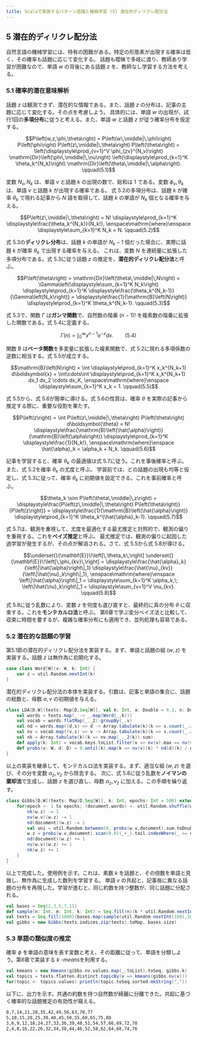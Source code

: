 ```yaml
---
title: Scalaで実装するパターン認識と機械学習 (5) 潜在的ディリクレ配分法
---
```

## 5 潜在的ディリクレ配分法

自然言語の機械学習には、特有の困難がある。特定の形態素が出現する確率は低く、その確率も話題に応じて変化する。
話題も曖昧で多岐に渡り、教師あり学習が困難なので、単語 $w$ の背後にある話題 $z$ を、教師なし学習する方法を考える。

### 5.1 確率的潜在意味解析

話題 $z$ は観測できず、潜在的な情報である。また、話題 $z$ の分布は、記事の主題に応じて変化する。その点を考慮しよう。
具体的には、単語 $w$ の出現が、試行1回の**多項分布**に従うと考える。また、単語 $w$ と話題 $z$ が従う確率分布を仮定する。

$$P\left(w,z,\phi,\theta\right) =
P\left(w\,\middle|\,\phi\right) P\left(\phi\right) P\left(z\,\middle|\,\theta\right) P\left(\theta\right) =
\left(\displaystyle\prod_{v=1}^V \phi_{zv}^{N_v}\right) \mathrm{Dir}\left(\phi\,\middle|\,\nu\right) \left(\displaystyle\prod_{k=1}^K \theta_k^{N_k}\right) \mathrm{Dir}\left(\theta\,\middle|\,\alpha\right). \qquad(5.1)$$

変数 $N_v,N_k$ は、単語 $v$ と話題 $k$ の出現の数で、総和は $1$ である。変数 $\phi_v,\theta_k$ は、単語 $v$ と話題 $k$ が出現する確率である。
式 5.2の多項分布は、話題 $k$ が確率 $\theta_k$ で現れる記事から $N$ 語を取得して、話題 $k$ の単語が $N_k$ 個となる確率を与える。

$$P\left(z\,\middle|\,\theta\right) =
N! \displaystyle\prod_{k=1}^K \displaystyle\frac{\theta_k^{N_k}}{N_k!},
\enspace\mathrm{where}\enspace
\displaystyle\sum_{k=1}^K N_k = N. \qquad(5.2)$$

式 5.3の**ディリクレ分布**は、話題 $k$ の単語が $N_k-1$ 個だった場合に、実際に話題 $k$ が確率 $\theta_k$ で出現する確率を与える。
これは、変数 $N$ を連続量に拡張した多項分布である。式 5.3に従う話題 $z$ の推定を、**潜在的ディリクレ配分法**と呼ぶ。

$$P\left(\theta\right) =
\mathrm{Dir}\left(\theta\,\middle|\,N\right) =
\Gamma\left(\displaystyle\sum_{k=1}^K N_k\right) \displaystyle\prod_{k=1}^K \displaystyle\frac{\theta_k^{N_k-1}}{\Gamma\left(N_k\right)} =
\displaystyle\frac{1}{\mathrm{B}\left(N\right)} \displaystyle\prod_{k=1}^K \theta_k^{N_k-1}. \qquad(5.3)$$

式 5.3で、関数 $\Gamma$ は**ガンマ関数**で、自然数の階乗 $(n-1)!$ を複素数の階乗に拡張した関数である。式 5.4に定義する。

$$\Gamma\left(n\right) = \int_0^{\infty} x^{n-1} e^{-x} dx. \qquad(5.4)$$

関数 $\mathrm{B}$ は**ベータ関数**を多変量に拡張した複素関数で、式 5.2に現れる多項係数の逆数に相当する。式 5.5が成立する。

$$\mathrm{B}\left(N\right) =
\int \displaystyle\prod_{k=1}^K x_k^{N_k+1} d\boldsymbol{x} =
\int\cdots\int \displaystyle\prod_{k=1}^K x_k^{N_k+1} dx_1 dx_2 \cdots dx_K,
\enspace\mathrm{where}\enspace
\displaystyle\sum_{k=1}^K x_k = 1. \qquad(5.5)$$

式 5.5から、式 5.6が簡単に導ける。式 5.6の性質は、確率 $\theta$ を実際の記事から推定する際に、重要な役割を果たす。

$$P\left(z\right) =
\int P\left(z\,\middle|\,\theta\right) P\left(\theta\right) d\boldsymbol{\theta} =
N! \displaystyle\frac{\mathrm{B}\left(\hat{\alpha}\right)}{\mathrm{B}\left(\alpha\right)} \displaystyle\prod_{k=1}^K \displaystyle\frac{1}{N_k!},
\enspace\mathrm{where}\enspace
\hat{\alpha}_k = \alpha_k + N_k. \qquad(5.6)$$

記事を学習すると、確率 $\theta_k$ の最適値は式 5.7に従う。これを事後確率と呼ぶ。また、式 5.2を確率 $\theta_k$ の尤度と呼ぶ。
学習前では、どの話題の出現も均等と仮定し、式 5.3に従って、確率 $\theta_k$ に初期値を設定できる。これを事前確率と呼ぶ。

$$\theta_k \sim
P\left(\theta\,\middle|\,z\right) =
\displaystyle\frac{P\left(z\,\middle|\,\theta\right) P\left(\theta\right)}{P\left(z\right)} =
\displaystyle\frac{1}{\mathrm{B}\left(\hat{\alpha}\right)} \displaystyle\prod_{k=1}^K \theta_k^{\hat{\alpha}_k-1}. \qquad(5.7)$$

式 5.7は、観測を重視して、尤度を最適化する最尤推定と対照的で、観測の偏りを重視する。これを**ベイズ推定**と呼ぶ。
最尤推定では、観測の偏りに起因した過学習が発生するが、その点が解消される。さて、式 5.5から式 5.8が導ける。

$$\underset{}{\mathbf{E}}\!\left[\,\theta_k\,\right] \underset{}{\mathbf{E}}\!\left[\,\phi_{kv}\,\right] =
\displaystyle\frac{\hat{\alpha}_k}{\left\|\hat{\alpha}\right\|_1}
\displaystyle\frac{\hat{\nu}_{kv}}{\left\|\hat{\nu}_k\right\|_1},
\enspace\mathrm{where}\enspace
\left\|\hat{\alpha}\right\|_1 = \displaystyle\sum_{k=1}^K \alpha_k,\;
\left\|\hat{\nu}_k\right\|_1 = \displaystyle\sum_{v=1}^V \nu_{kv}. \qquad(5.8)$$

式 5.8に従う乱数により、変数 $z$ を何度も選び直すと、最終的に真の分布 $\theta$ に収束する。これを**モンテカルロ法**と呼ぶ。
第6章で学ぶ変分ベイズ法と比較して、収束に時間を要するが、複雑な確率分布にも適用でき、並列処理も容易である。

### 5.2 潜在的な話題の学習

第5.1節の潜在的ディリクレ配分法を実装する。まず、単語と話題の組 $\left(w,z\right)$ を実装する。話題 $z$ は無作為に初期化する。

```scala
case class Word[W](v: W, k: Int) {
	var z = util.Random.nextInt(k)
}
```

潜在的ディリクレ配分法の本体を実装する。引数は、記事と単語の集合に、話題の総数と、母数 $\alpha,\nu$ の初期値を与える。

```scala
class LDA[D,W](texts: Map[D,Seq[W]], val k: Int, a: Double = 0.1, n: Double = 0.01) {
	val words = texts.map(_ -> _.map(Word(_,k)))
	val vocab = words.flatMap(_._2).groupBy(_.v)
	val nd = words.map((d,s) => d -> Array.tabulate(k)(k => s.count(_.z == k) + a)).toMap
	val nv = vocab.map((v,s) => v -> Array.tabulate(k)(k => s.count(_.z == k) + n)).toMap
	val nk = Array.tabulate(k)(k => nv.map(_._2(k)).sum)
	def apply(k: Int) = vocab.keys.toList.filter(v => nv(v).max == nv(v)(k))
	def probs(v: W, d: D) = 0.until(k).map(k => nv(v)(k) * nd(d)(k) / nk(k))
}
```

以上の実装を継承して、モンテカルロ法を実装する。まず、適当な組 $\left(w,z\right)$ を選び、その分を変数 $\alpha_z,\nu_z$ から除去する。
次に、式 5.8に従う乱数を**ノイマンの棄却法**で生成し、話題 $z$ を選び直し、母数 $\alpha_z,\nu_z$ に加える。この手順を繰り返す。

```scala
class Gibbs[D,W](texts: Map[D,Seq[W]], k: Int, epochs: Int = 500) extends LDA(texts, k) {
	for(epoch <- 1 to epochs; (document,words) <- util.Random.shuffle(words); w <- words) {
		nk(w.z) -= 1
		nv(w.v)(w.z) -= 1
		nd(document)(w.z) -= 1
		val uni = util.Random.between(0, probs(w.v,document).sum.toDouble)
		w.z = probs(w.v,document).scan(0.0)(_+_).tail.indexWhere(_ >= uni)
		nd(document)(w.z) += 1
		nv(w.v)(w.z) += 1
		nk(w.z) += 1
	}
}
```

以上で完成した。使用例を示す。これは、素数 $k$ を話題と、その倍数を単語と見做し、無作為に生成した数列を学習する。
単語 $v$ の共起と、記事毎に異なる話題の分布を再現した。学習が進むと、同じ約数を持つ整数が、同じ話題に分配される。

```scala
val bases = Seq(2,3,5,7,11)
def sample(n: Int, m: Int, k: Int) = Seq.fill(n)(k * util.Random.nextInt(m / k + 1)) 
val texts = Seq.fill(1000)(bases.map(sample(util.Random.nextInt(100),50,_)).flatten)
val gibbs = new Gibbs(texts.indices.zip(texts).toMap, bases.size)
```

### 5.3 単語の類似度の推定

確率 $\phi$ を単語の意味を表す変数と考え、その距離に従って、単語を分類しよう。第6章で実装する $k$ -*means*を利用する。

```scala
val kmeans = new Kmeans(gibbs.nv.values.map(_.toList).toSeq, gibbs.k)
val topics = texts.flatten.distinct.topicBy(v => kmeans(gibbs.nv(v)))
for(topic <- topics.values) println(topic.toSeq.sorted.mkString(","))
```

以下に、出力を示す。共通の約数を持つ自然数が綺麗に分離できた。共起に基づく確率的な話題推定の有効性が窺える。

```bash
0,7,14,21,28,35,42,49,56,63,70,77
5,10,15,20,25,30,40,45,50,55,60,65,75,80
3,6,9,12,18,24,27,33,36,39,48,51,54,57,66,69,72,78
2,4,8,16,22,26,32,34,38,44,46,52,58,62,64,68,74,76
```

